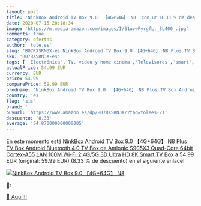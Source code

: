 ```yaml
---
layout: post
title: 'NinkBox Android TV Box 9.0  【4G+64G】 N8  con un 8.33 % de descuento'
date: 2020-07-15 20:18:34
image: 'https://m.media-amazon.com/images/I/51ovwFyrgfL._SL400_.jpg'
comments: true
category: ofertas
author: 'tole.es'
slug: 'B07RXSRN3X-es NinkBox Android TV Box 9.0 【4G+64G】 N8 Plus TV Box Android...'
sku: 'B07RXSRN3X-es'
tags: [ 'Electrónica','TV, vídeo y home cinema','Televisores','smart','tv', ]
actualPrice: 54.99 EUR
currency: EUR
price: 54.99
comparePrice: 59.99 EUR
prodname: 'NinkBox Android TV Box 9.0  【4G+64G】 N8 Plus TV Box Android  Bluetooth 4.0  TV Box de Amlogic S905X3 Quad-Core 64bit Cortex-A55  LAN 100M Wi-Fi 2.4G/5G  3D Ultra HD 8K Smart TV Box'
country: 'es'
flag: '🇪🇸'
brand: ''
buyurl: 'https://www.amazon.es/dp/B07RXSRN3X/?tag=tolees-21'
descuento: '8.33'
average: '54.870000000000005'
---
```


En este momento está [NinkBox Android TV Box 9.0  【4G+64G】 N8 Plus TV Box Android  Bluetooth 4.0  TV Box de Amlogic S905X3 Quad-Core 64bit Cortex-A55  LAN 100M Wi-Fi 2.4G/5G  3D Ultra HD 8K Smart TV Box](https://www.amazon.es/dp/B07RXSRN3X/?tag=tolees-21) a 54.99 EUR (original: 59.99 EUR) (8.33 %  de descuento) en el siguiente enlace!

[![NinkBox Android TV Box 9.0  【4G+64G】 N8 ](https://m.media-amazon.com/images/I/51ovwFyrgfL._SL400_.jpg)](https://www.amazon.es/dp/B07RXSRN3X/?tag=tolees-21)

🔎:


[🛒 Aquí!!!](https://www.amazon.es/dp/B07RXSRN3X/?tag=tolees-21)
